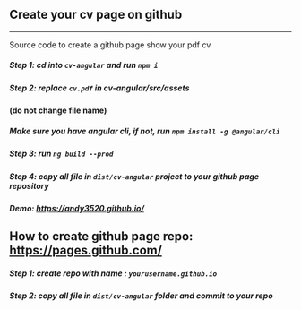 ## Create your cv page on github
----
Source code to create a github page show your pdf cv

##### Step 1: cd into `cv-angular` and run `npm i`

##### Step 2: replace `cv.pdf` in cv-angular/src/assets 
#### (do not change file name)

##### Make sure you have angular cli, if not, run `npm install -g @angular/cli`

##### Step 3: run `ng build --prod`

##### Step 4: copy all file in `dist/cv-angular` project to your github page repository

##### Demo: https://andy3520.github.io/

## How to create github page repo: https://pages.github.com/

##### Step 1: create repo with name : `yourusername.github.io`

##### Step 2: copy all file in `dist/cv-angular` folder and commit to your repo
